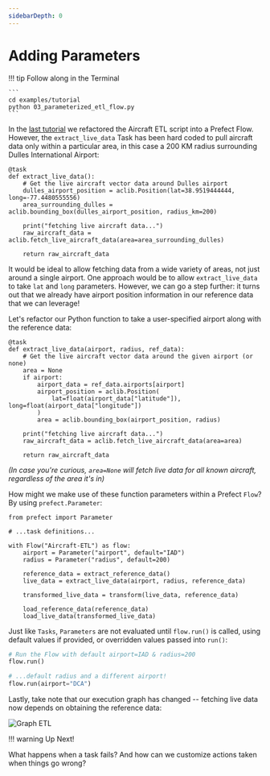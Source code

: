 ```yaml
---
sidebarDepth: 0
---
```


# Adding Parameters

!!! tip Follow along in the Terminal

    ```
    cd examples/tutorial
    python 03_parameterized_etl_flow.py
    ```



In the [last tutorial](/core/tutorial/02-etl-flow.html) we refactored the Aircraft ETL script into a Prefect Flow. However, the `extract_live_data` Task has been hard coded to pull aircraft data only within a particular area, in this case a 200 KM radius surrounding Dulles International Airport:

```python{4-5}
@task
def extract_live_data():
    # Get the live aircraft vector data around Dulles airport
    dulles_airport_position = aclib.Position(lat=38.9519444444, long=-77.4480555556)
    area_surrounding_dulles = aclib.bounding_box(dulles_airport_position, radius_km=200)

    print("fetching live aircraft data...")
    raw_aircraft_data = aclib.fetch_live_aircraft_data(area=area_surrounding_dulles)

    return raw_aircraft_data

```

It would be ideal to allow fetching data from a wide variety of areas, not just around a single airport. One approach would be to allow `extract_live_data` to take `lat` and `long` parameters. However, we can go a step further: it turns out that we already have airport position information in our reference data that we can leverage!

Let's refactor our Python function to take a user-specified airport along with the reference data:

```python{2, 4-10}
@task
def extract_live_data(airport, radius, ref_data):
    # Get the live aircraft vector data around the given airport (or none)
    area = None
    if airport:
        airport_data = ref_data.airports[airport]
        airport_position = aclib.Position(
            lat=float(airport_data["latitude"]), long=float(airport_data["longitude"])
        )
        area = aclib.bounding_box(airport_position, radius)

    print("fetching live aircraft data...")
    raw_aircraft_data = aclib.fetch_live_aircraft_data(area=area)

    return raw_aircraft_data
```

_(In case you're curious, `area=None` will fetch live data for all known aircraft, regardless of the area it's in)_

How might we make use of these function parameters within a Prefect `Flow`? By using `prefect.Parameter`:

```python{1,6,7,10}
from prefect import Parameter

# ...task definitions...

with Flow("Aircraft-ETL") as flow:
    airport = Parameter("airport", default="IAD")
    radius = Parameter("radius", default=200)

    reference_data = extract_reference_data()
    live_data = extract_live_data(airport, radius, reference_data)

    transformed_live_data = transform(live_data, reference_data)

    load_reference_data(reference_data)
    load_live_data(transformed_live_data)
```

Just like `Tasks`, `Parameters` are not evaluated until `flow.run()` is called, using default values if provided, or overridden values passed into `run()`:

```python
# Run the Flow with default airport=IAD & radius=200
flow.run()

# ...default radius and a different airport!
flow.run(airport="DCA")
```

Lastly, take note that our execution graph has changed -- fetching live data now depends on obtaining the reference data:

![Graph ETL](/prefect-tutorial-etl-parameterized-dataflow.png)

!!! warning Up Next!

What happens when a task fails? And how can we customize actions taken when things go wrong?



